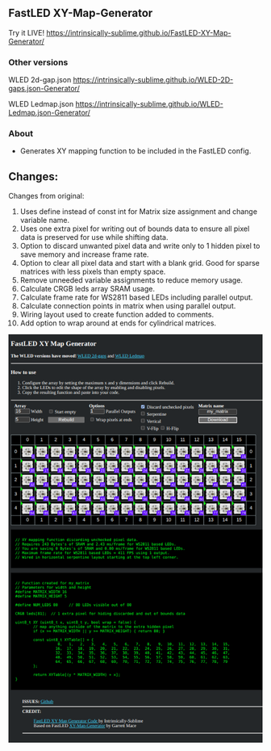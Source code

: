 ## FastLED XY-Map-Generator

Try it LIVE! https://intrinsically-sublime.github.io/FastLED-XY-Map-Generator/

### Other versions
WLED 2d-gap.json https://intrinsically-sublime.github.io/WLED-2D-gaps.json-Generator/

WLED Ledmap.json https://intrinsically-sublime.github.io/WLED-Ledmap.json-Generator/

### About
* Generates XY mapping function to be included in the FastLED config.

## Changes:

Changes from original:
1) Uses define instead of const int for Matrix size assignment and change variable name.
2) Uses one extra pixel for writing out of bounds data to ensure all pixel data is preserved for use while shifting data.
3) Option to discard unwanted pixel data and write only to 1 hidden pixel to save memory and increase frame rate.
4) Option to clear all pixel data and start with a blank grid. Good for sparse matrices with less pixels than empty space.
5) Remove unneeded variable assignments to reduce memory usage.
6) Calculate CRGB leds array SRAM usage.
7) Calculate frame rate for WS2811 based LEDs including parallel output.
8) Calculate connection points in matrix when using parallel output.
9) Wiring layout used to create function added to comments.
10) Add option to wrap around at ends for cylindrical matrices.

![Screenshot](https://github.com/Intrinsically-Sublime/FastLED-XY-Map-Generator/blob/master/FastLED-XY-map-generator_screenshot.png)
